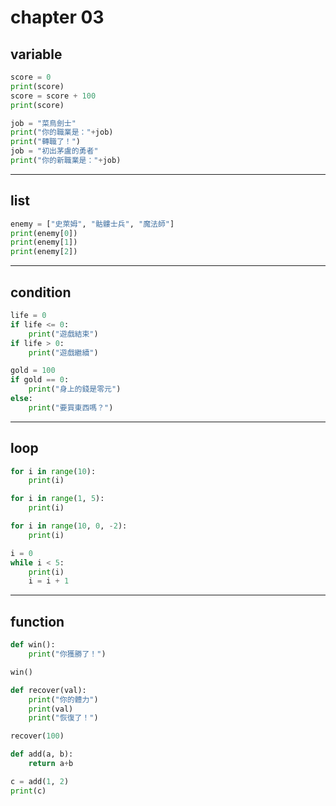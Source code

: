 # chapter 03

## variable

```python
score = 0
print(score)
score = score + 100
print(score)

job = "菜鳥劍士"
print("你的職業是："+job)
print("轉職了！")
job = "初出茅盧的勇者"
print("你的新職業是："+job)
```


---

## list

```python
enemy = ["史萊姆", "骷髏士兵", "魔法師"]
print(enemy[0])
print(enemy[1])
print(enemy[2])
```


---

## condition

```python
life = 0
if life <= 0:
    print("遊戲結束")
if life > 0:
    print("遊戲繼續")

gold = 100
if gold == 0:
    print("身上的錢是零元")
else:
    print("要買東西嗎？")
```


---

## loop

```python
for i in range(10):
    print(i)

for i in range(1, 5):
    print(i)

for i in range(10, 0, -2):
    print(i)

i = 0
while i < 5:
    print(i)
    i = i + 1
```


---

## function

```python
def win():
    print("你獲勝了！")

win()

def recover(val):
    print("你的體力")
    print(val)
    print("恢復了！")

recover(100)

def add(a, b):
    return a+b

c = add(1, 2)
print(c)
```
